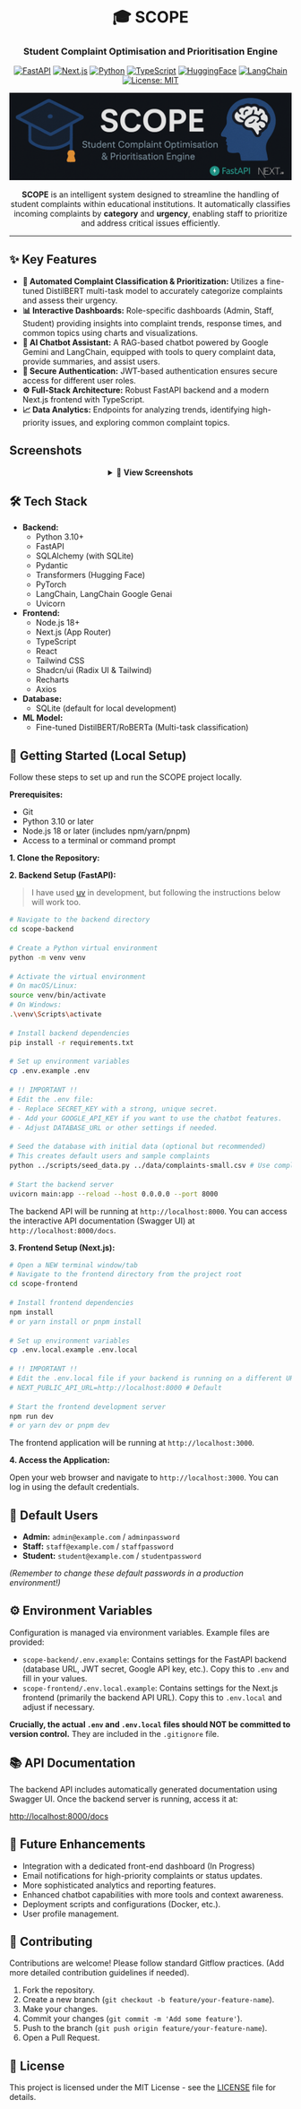 <div align="center">

# 🎓 SCOPE

### Student Complaint Optimisation and Prioritisation Engine

[![FastAPI](https://img.shields.io/badge/FastAPI-005571?style=for-the-badge&logo=fastapi)](https://fastapi.tiangolo.com/)
[![Next.js](https://img.shields.io/badge/next.js-000000?style=for-the-badge&logo=nextdotjs&logoColor=white)](https://nextjs.org/)
[![Python](https://img.shields.io/badge/Python-3776AB?style=for-the-badge&logo=python&logoColor=white)](https://www.python.org/)
[![TypeScript](https://img.shields.io/badge/TypeScript-007ACC?style=for-the-badge&logo=typescript&logoColor=white)](https://www.typescriptlang.org/)
[![HuggingFace](https://img.shields.io/badge/🤗_Hugging_Face-FFD21E?style=for-the-badge)](https://huggingface.co/)
[![LangChain](https://img.shields.io/badge/🦜️🔗_LangChain-46BC99?style=for-the-badge)](https://langchain.com/)
[![License: MIT](https://img.shields.io/badge/License-MIT-yellow.svg?style=for-the-badge)](https://opensource.org/licenses/MIT)

</div>

![SCOPE - Student Complaint Optimisation & Prioritisation Engine](./scope-frontend/public/banner.png)

<p align="center">
  <b>SCOPE</b> is an intelligent system designed to streamline the handling of student complaints within educational institutions. It automatically classifies incoming complaints by <b>category</b> and <b>urgency</b>, enabling staff to prioritize and address critical issues efficiently.
</p>

<hr>

## ✨ Key Features

*   **🧠 Automated Complaint Classification & Prioritization:** Utilizes a fine-tuned DistilBERT multi-task model to accurately categorize complaints and assess their urgency.
*   **📊 Interactive Dashboards:** Role-specific dashboards (Admin, Staff, Student) providing insights into complaint trends, response times, and common topics using charts and visualizations.
*   **🤖 AI Chatbot Assistant:** A RAG-based chatbot powered by Google Gemini and LangChain, equipped with tools to query complaint data, provide summaries, and assist users.
*   **🔐 Secure Authentication:** JWT-based authentication ensures secure access for different user roles.
*   **⚙️ Full-Stack Architecture:** Robust FastAPI backend and a modern Next.js frontend with TypeScript.
*   **📈 Data Analytics:** Endpoints for analyzing trends, identifying high-priority issues, and exploring common complaint topics.

## Screenshots 

<div align="center">

<details>
<summary>📸 <strong>View Screenshots</strong></summary>

<br>

**🏠 Landing Page**
![Landing Page](./scope-frontend/public/screenshots/landing.png)
*Welcome to SCOPE - Your intelligent complaint management system*

<br>

**🎯 Features Overview**
![Features Overview](./scope-frontend/public/screenshots/features.png)
*Comprehensive feature set for efficient complaint handling*

<br>

**📊 Analytics Dashboard**
![Analytics Dashboard](./scope-frontend/public/screenshots/analytics-dash.png)
*Real-time insights and data visualization for informed decision-making*

<br>

**🧠 AI-Powered Classification & Prioritization**
![Complaint Classification & Prioritization](./scope-frontend/public/screenshots/complaint-classification-prioritization.png)
*Automated complaint categorization and urgency assessment*

<br>

**👥 User Management System**
![User Management](./scope-frontend/public/screenshots/user-management.png)
*Role-based access control and user administration*

<br>

**🤖 AI Chatbot Assistant**
![Chatbot Features](./scope-frontend/public/screenshots/chatbot-features.png)
*Advanced RAG-based features for complaint data analysis*
![Chatbot Demo](./scope-frontend/public/screenshots/chatbot-demo.png)
*Interactive AI assistant powered by Google Gemini and LangChain*
<br>


</details>

</div>


## 🛠️ Tech Stack

*   **Backend:**
    *   Python 3.10+
    *   FastAPI
    *   SQLAlchemy (with SQLite)
    *   Pydantic
    *   Transformers (Hugging Face)
    *   PyTorch
    *   LangChain, LangChain Google Genai
    *   Uvicorn
*   **Frontend:**
    *   Node.js 18+
    *   Next.js (App Router)
    *   TypeScript
    *   React
    *   Tailwind CSS
    *   Shadcn/ui (Radix UI & Tailwind)
    *   Recharts
    *   Axios
*   **Database:**
    *   SQLite (default for local development)
*   **ML Model:**
    *   Fine-tuned DistilBERT/RoBERTa (Multi-task classification)

## 🚀 Getting Started (Local Setup)

Follow these steps to set up and run the SCOPE project locally.

**Prerequisites:**

*   Git
*   Python 3.10 or later
*   Node.js 18 or later (includes npm/yarn/pnpm)
*   Access to a terminal or command prompt

**1. Clone the Repository:**

**2. Backend Setup (FastAPI):**

> I have used [uv](https://docs.astral.sh/uv/) in development, but following the instructions below will work too.

```bash
# Navigate to the backend directory
cd scope-backend

# Create a Python virtual environment
python -m venv venv

# Activate the virtual environment
# On macOS/Linux:
source venv/bin/activate
# On Windows:
.\venv\Scripts\activate

# Install backend dependencies
pip install -r requirements.txt

# Set up environment variables
cp .env.example .env

# !! IMPORTANT !!
# Edit the .env file:
# - Replace SECRET_KEY with a strong, unique secret.
# - Add your GOOGLE_API_KEY if you want to use the chatbot features.
# - Adjust DATABASE_URL or other settings if needed.

# Seed the database with initial data (optional but recommended)
# This creates default users and sample complaints
python ../scripts/seed_data.py ../data/complaints-small.csv # Use complaints.csv for more data

# Start the backend server
uvicorn main:app --reload --host 0.0.0.0 --port 8000
```

The backend API will be running at `http://localhost:8000`. You can access the interactive API documentation (Swagger UI) at `http://localhost:8000/docs`.

**3. Frontend Setup (Next.js):**

```bash
# Open a NEW terminal window/tab
# Navigate to the frontend directory from the project root
cd scope-frontend

# Install frontend dependencies
npm install
# or yarn install or pnpm install

# Set up environment variables
cp .env.local.example .env.local

# !! IMPORTANT !!
# Edit the .env.local file if your backend is running on a different URL
# NEXT_PUBLIC_API_URL=http://localhost:8000 # Default

# Start the frontend development server
npm run dev
# or yarn dev or pnpm dev
```

The frontend application will be running at `http://localhost:3000`.

**4. Access the Application:**

Open your web browser and navigate to `http://localhost:3000`. You can log in using the default credentials.

## 🔑 Default Users

*   **Admin:** `admin@example.com` / `adminpassword`
*   **Staff:** `staff@example.com` / `staffpassword`
*   **Student:** `student@example.com` / `studentpassword`

*(Remember to change these default passwords in a production environment!)*

## ⚙️ Environment Variables

Configuration is managed via environment variables. Example files are provided:

*   `scope-backend/.env.example`: Contains settings for the FastAPI backend (database URL, JWT secret, Google API key, etc.). Copy this to `.env` and fill in your values.
*   `scope-frontend/.env.local.example`: Contains settings for the Next.js frontend (primarily the backend API URL). Copy this to `.env.local` and adjust if necessary.

**Crucially, the actual `.env` and `.env.local` files should NOT be committed to version control.** They are included in the `.gitignore` file.

## 📚 API Documentation

The backend API includes automatically generated documentation using Swagger UI. Once the backend server is running, access it at:

[http://localhost:8000/docs](http://localhost:8000/docs)

## 🔮 Future Enhancements

*   Integration with a dedicated front-end dashboard (In Progress)
*   Email notifications for high-priority complaints or status updates.
*   More sophisticated analytics and reporting features.
*   Enhanced chatbot capabilities with more tools and context awareness.
*   Deployment scripts and configurations (Docker, etc.).
*   User profile management.

## 🤝 Contributing

Contributions are welcome! Please follow standard Gitflow practices. (Add more detailed contribution guidelines if needed).

1.  Fork the repository.
2.  Create a new branch (`git checkout -b feature/your-feature-name`).
3.  Make your changes.
4.  Commit your changes (`git commit -m 'Add some feature'`).
5.  Push to the branch (`git push origin feature/your-feature-name`).
6.  Open a Pull Request.

## 📜 License

This project is licensed under the MIT License - see the [LICENSE](LICENSE) file for details.
